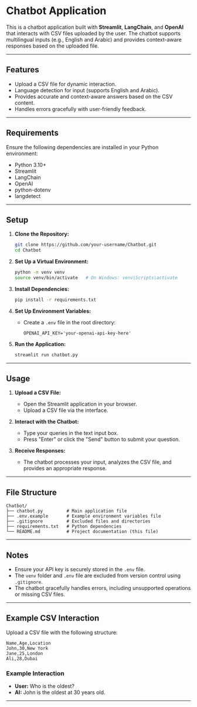 # Chatbot Application

This is a chatbot application built with **Streamlit**, **LangChain**, and **OpenAI** that interacts with CSV files uploaded by the user. The chatbot supports multilingual inputs (e.g., English and Arabic) and provides context-aware responses based on the uploaded file.

---

## Features

- Upload a CSV file for dynamic interaction.
- Language detection for input (supports English and Arabic).
- Provides accurate and context-aware answers based on the CSV content.
- Handles errors gracefully with user-friendly feedback.

---

## Requirements

Ensure the following dependencies are installed in your Python environment:

- Python 3.10+
- Streamlit
- LangChain
- OpenAI
- python-dotenv
- langdetect

---

## Setup

1. **Clone the Repository:**

   ```bash
   git clone https://github.com/your-username/Chatbot.git
   cd Chatbot
   ```

2. **Set Up a Virtual Environment:**

   ```bash
   python -m venv venv
   source venv/bin/activate   # On Windows: venv\Scripts\activate
   ```

3. **Install Dependencies:**

   ```bash
   pip install -r requirements.txt
   ```

4. **Set Up Environment Variables:**

   - Create a `.env` file in the root directory:
     ```plaintext
     OPENAI_API_KEY='your-openai-api-key-here'
     ```

5. **Run the Application:**

   ```bash
   streamlit run chatbot.py
   ```

---

## Usage

1. **Upload a CSV File:**

   - Open the Streamlit application in your browser.
   - Upload a CSV file via the interface.

2. **Interact with the Chatbot:**

   - Type your queries in the text input box.
   - Press "Enter" or click the "Send" button to submit your question.

3. **Receive Responses:**

   - The chatbot processes your input, analyzes the CSV file, and provides an appropriate response.

---

## File Structure

```
Chatbot/
├── chatbot.py         # Main application file
├── .env.example       # Example environment variables file
├── .gitignore         # Excluded files and directories
├── requirements.txt   # Python dependencies
└── README.md          # Project documentation (this file)
```

---

## Notes

- Ensure your API key is securely stored in the `.env` file.
- The `venv` folder and `.env` file are excluded from version control using `.gitignore`.
- The chatbot gracefully handles errors, including unsupported operations or missing CSV files.

---

## Example CSV Interaction

Upload a CSV file with the following structure:

```csv
Name,Age,Location
John,30,New York
Jane,25,London
Ali,28,Dubai
```

### Example Interaction

- **User:** Who is the oldest?
- **AI:** John is the oldest at 30 years old.

---